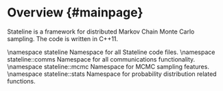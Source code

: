 Overview                                {#mainpage}
========
Stateline is a framework for distributed Markov Chain Monte Carlo sampling. The code is written in C++11.

[//]: # (This ensures we create a list of namespaces)

\namespace stateline Namespace for all Stateline code files.
\namespace stateline::comms Namespace for all communications functionality.
\namespace stateline::mcmc Namespace for MCMC sampling features.
\namespace stateline::stats Namespace for probability distribution related functions.
